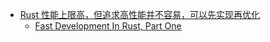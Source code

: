 - [Rust 性能上限高，但追求高性能并不容易，可以先实现再优化](https://twitter.com/mingchang137/status/1768282072521793916)
	- [Fast Development In Rust, Part One](https://blog.sdf.com/p/fast-development-in-rust-part-one)
